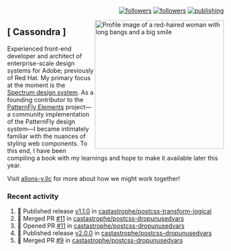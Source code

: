 <p align="right"><a rel="me" href="https://front-end.social/@castastrophe">
    <img alt="followers" title="Follow me on Mastodon" src="https://img.shields.io/mastodon/follow/109297102751309835?domain=https%3A%2F%2Ffront-end.social&label=Follow&logo=mastodon&logoColor=white&style=for-the-badge&labelColor=008080&color=006969"/></a>
  <a href="https://codepen.io/castastrophe/">
    <img alt="followers" title="Follow me on CodePen" src="https://img.shields.io/badge/16-1?color=640464&labelColor=7c007c&style=for-the-badge&logo=codepen&label=Follow"/></a>
<a href="https://castastrophe.medium.com/">
    <img alt="publishing" title="View articles on Medium" src="https://img.shields.io/badge/107-1?color=666&labelColor=444&label=subscribe&logo=medium&logoColor=white&style=for-the-badge"/></a>
    </p>
    
<img align="right" src="https://user-images.githubusercontent.com/1840295/209837133-f6b4d7a5-2117-4634-83b8-a635fb49a96a.png" height="300" alt="Profile image of a red-haired woman with long bangs and a big smile">

## [&nbsp;Cassondra&nbsp;]
    
Experienced front-end developer and architect of enterprise-scale design systems for Adobe; previously of Red Hat. My primary focus at the moment is the [Spectrum design system](https://github.com/adobe/spectrum-css). As a founding contributor to the [PatternFly&nbsp;Elements](https://github.com/patternfly/patternfly-elements) project&mdash;a community implementation of the PatternFly design system&mdash;I became intimately familiar with the nuances of styling web components. To this end, I have been compiling a book with my learnings and hope to make it available later this year.

Visit [allons-y.llc](http://allons-y.llc/) for more about how we might work together!

### Recent activity

<!--START_SECTION:activity-->
1. 🚀 Published release [v1.1.0](https://github.com/v1.1.0) in [castastrophe/postcss-transform-logical](https://github.com/castastrophe/postcss-transform-logical)
2. 🎉 Merged PR [#11](https://github.com/castastrophe/postcss-dropunusedvars/pull/11) in [castastrophe/postcss-dropunusedvars](https://github.com/castastrophe/postcss-dropunusedvars)
3. 💪 Opened PR [#11](https://github.com/castastrophe/postcss-dropunusedvars/pull/11) in [castastrophe/postcss-dropunusedvars](https://github.com/castastrophe/postcss-dropunusedvars)
4. 🚀 Published release [v2.0.0](https://github.com/v2.0.0) in [castastrophe/postcss-dropunusedvars](https://github.com/castastrophe/postcss-dropunusedvars)
5. 🎉 Merged PR [#9](https://github.com/castastrophe/postcss-dropunusedvars/pull/9) in [castastrophe/postcss-dropunusedvars](https://github.com/castastrophe/postcss-dropunusedvars)
<!--END_SECTION:activity-->
